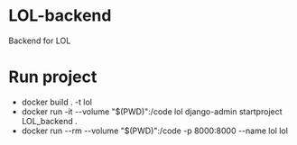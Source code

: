 # LOL-backend
Backend for LOL

# Run project
* docker build . -t lol
* docker run -it --volume "$(PWD)":/code lol django-admin startproject LOL_backend .
* docker run --rm --volume "$(PWD)":/code -p 8000:8000 --name lol lol
